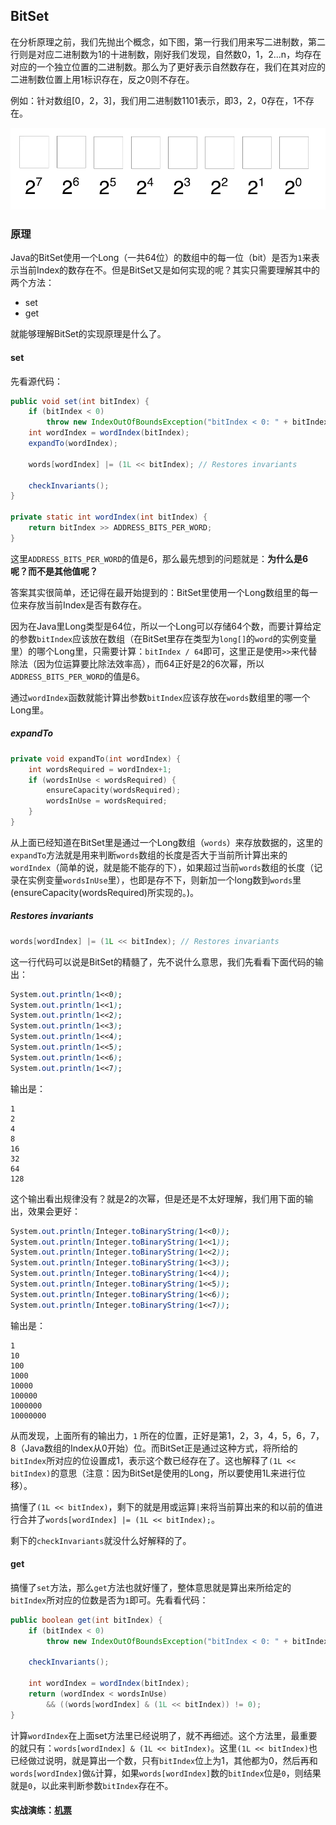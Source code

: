 ## BitSet

在分析原理之前，我们先抛出个概念，如下图，第一行我们用来写二进制数，第二行则是对应二进制数为1的十进制数，刚好我们发现，自然数0，1，2...n，均存在对应的一个独立位置的二进制数。那么为了更好表示自然数存在，我们在其对应的二进制数位置上用1标识存在，反之0则不存在。

例如：针对数组[0，2，3]，我们用二进制数1101表示，即3，2，0存在，1不存在。

![image-20200815150327104](BitSet.assets/BitSet.png)

### 原理

Java的BitSet使用一个Long（一共64位）的数组中的每一位（bit）是否为`1`来表示当前Index的数存在不。但是BitSet又是如何实现的呢？其实只需要理解其中的两个方法：

- set
- get

就能够理解BitSet的实现原理是什么了。

#### set

先看源代码：

```java
public void set(int bitIndex) {
    if (bitIndex < 0)
        throw new IndexOutOfBoundsException("bitIndex < 0: " + bitIndex);
    int wordIndex = wordIndex(bitIndex);
    expandTo(wordIndex);

    words[wordIndex] |= (1L << bitIndex); // Restores invariants

    checkInvariants();
}

private static int wordIndex(int bitIndex) {
    return bitIndex >> ADDRESS_BITS_PER_WORD;
}
```

这里`ADDRESS_BITS_PER_WORD`的值是6，那么最先想到的问题就是：**为什么是6呢？而不是其他值呢？**

答案其实很简单，还记得在最开始提到的：BitSet里使用一个Long数组里的每一位来存放当前Index是否有数存在。

因为在Java里Long类型是64位，所以一个Long可以存储64个数，而要计算给定的参数`bitIndex`应该放在数组（在BitSet里存在类型为`long[]`的`word`的实例变量里）的哪个Long里，只需要计算：`bitIndex / 64`即可，这里正是使用`>>`来代替除法（因为位运算要比除法效率高），而64正好是2的6次幂，所以`ADDRESS_BITS_PER_WORD`的值是6。

通过`wordIndex`函数就能计算出参数`bitIndex`应该存放在`words`数组里的哪一个Long里。

##### expandTo

```cpp
private void expandTo(int wordIndex) {
    int wordsRequired = wordIndex+1;
    if (wordsInUse < wordsRequired) {
        ensureCapacity(wordsRequired);
        wordsInUse = wordsRequired;
    }
}
```

从上面已经知道在BitSet里是通过一个Long数组（`words`）来存放数据的，这里的`expandTo`方法就是用来判断`words`数组的长度是否大于当前所计算出来的`wordIndex`（简单的说，就是能不能存的下），如果超过当前`words`数组的长度（记录在实例变量`wordsInUse`里），也即是存不下，则新加一个long数到`words`里(ensureCapacity(wordsRequired)所实现的。)。

##### Restores invariants

```cpp
words[wordIndex] |= (1L << bitIndex); // Restores invariants
```

这一行代码可以说是BitSet的精髓了，先不说什么意思，我们先看看下面代码的输出：

```css
System.out.println(1<<0);
System.out.println(1<<1);
System.out.println(1<<2);
System.out.println(1<<3);
System.out.println(1<<4);
System.out.println(1<<5);
System.out.println(1<<6);
System.out.println(1<<7);
```

输出是：

```undefined
1
2
4
8
16
32
64
128
```

这个输出看出规律没有？就是2的次幂，但是还是不太好理解，我们用下面的输出，效果会更好：

```css
System.out.println(Integer.toBinaryString(1<<0));
System.out.println(Integer.toBinaryString(1<<1));
System.out.println(Integer.toBinaryString(1<<2));
System.out.println(Integer.toBinaryString(1<<3));
System.out.println(Integer.toBinaryString(1<<4));
System.out.println(Integer.toBinaryString(1<<5));
System.out.println(Integer.toBinaryString(1<<6));
System.out.println(Integer.toBinaryString(1<<7));
```

输出是：

```undefined
1
10
100
1000
10000
100000
1000000
10000000
```

从而发现，上面所有的输出力，`1` 所在的位置，正好是第1，2，3，4，5，6，7，8（Java数组的Index从0开始）位。而BitSet正是通过这种方式，将所给的`bitIndex`所对应的位设置成1，表示这个数已经存在了。这也解释了`(1L << bitIndex)`的意思（注意：因为BitSet是使用的Long，所以要使用1L来进行位移）。

搞懂了`(1L << bitIndex)`，剩下的就是用或运算`|`来将当前算出来的和以前的值进行合并了`words[wordIndex] |= (1L << bitIndex);`。

剩下的`checkInvariants`就没什么好解释的了。

#### get

搞懂了`set`方法，那么`get`方法也就好懂了，整体意思就是算出来所给定的`bitIndex`所对应的位数是否为`1`即可。先看看代码：

```java
public boolean get(int bitIndex) {
    if (bitIndex < 0)
        throw new IndexOutOfBoundsException("bitIndex < 0: " + bitIndex);

    checkInvariants();

    int wordIndex = wordIndex(bitIndex);
    return (wordIndex < wordsInUse)
        && ((words[wordIndex] & (1L << bitIndex)) != 0);
}
```

计算`wordIndex`在上面set方法里已经说明了，就不再细述。这个方法里，最重要的就只有：`words[wordIndex] & (1L << bitIndex)`。这里`(1L << bitIndex)`也已经做过说明，就是算出一个数，只有`bitIndex`位上为1，其他都为0，然后再和`words[wordIndex]`做`&`计算，如果`words[wordIndex]`数的`bitIndex`位是`0`，则结果就是`0`，以此来判断参数`bitIndex`存在不。



#### 实战演练：[机票](../../../Arithmetic/FindMissNum.md)